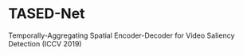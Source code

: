 # TASED-Net
Temporally-Aggregating Spatial Encoder-Decoder for Video Saliency Detection (ICCV 2019)
